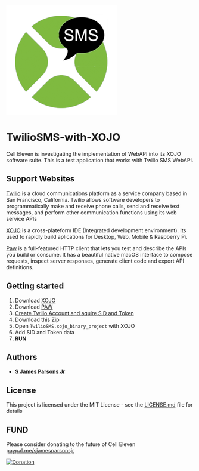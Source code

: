 ![TwilioSMS_XOJO Logo](/TwilioSMS_XOJO.png)

# TwilioSMS-with-XOJO

Cell Eleven is investigating the implementation of WebAPI into its XOJO software suite.  This is a test application that works with Twilio SMS WebAPI.


## Support Websites
[Twilio](https://www.twilio.com/) is a cloud communications platform as a service company based in San Francisco, California. Twilio allows software developers to programmatically make and receive phone calls, send and receive text messages, and perform other communication functions using its web service APIs

[XOJO](https://www.xojo.com/) is a cross-plateform IDE (Integrated development environment).  Its used to rapidly build aplications for Desktop, Web, Mobile & Raspberry Pi.

[Paw](https://paw.cloud/) is a full-featured HTTP client that lets you test and describe the APIs you build or consume. It has a beautiful native macOS interface to compose requests, inspect server responses, generate client code and export API definitions.


## Getting started
 1. Download [XOJO](https://www.xojo.com/)
 2. Download [PAW](https://paw.cloud/)
 3. [Create Twilio Account and aquire SID and Token](https://www.youtube.com/watch?v=GZvSYJDk-us&t=4417s)
 4. Download this Zip
 5. Open ```TwilioSMS.xojo_binary_project``` with XOJO
 6. Add SID and Token data
 7. **RUN**



## Authors

* **[S James Parsons Jr](https://www.linkedin.com/in/sjamesparsonsjr/)** 

## License

This project is licensed under the MIT License - see the [LICENSE.md](LICENSE.md) file for details

## FUND
Please consider donating to the future of Cell Eleven
[paypal.me/sjamesparsonsjr](https://www.paypal.com/paypalme/my/profile)


[![Donation](https://www.thenewatlantis.com/imgLib/20200417_paypal.jpg)](https://www.paypal.com/paypalme/my/profile)
